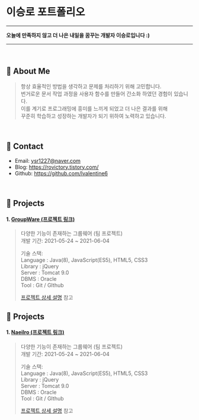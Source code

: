# 이승로 포트폴리오
***
**오늘에 만족하지 않고 더 나은 내일을 꿈꾸는 개발자 이승로입니다 :)**
***
</br>

## :pushpin: About Me
  
>항상 효율적인 방법을 생각하고 문제를 처리하기 위해 고민합니다.    
>번거로운 문서 작업 과정을 사용자 함수를 만들어 간소화 하였던 경험이 있습니다.     
>이를 계기로 프로그래밍에 흥미를 느끼게 되었고 더 나은 결과를 위해   
>꾸준히 학습하고 성장하는 개발자가 되기 위하여 노력하고 있습니다.    
</br>

## :pushpin: Contact
- Email: ysr1227@naver.com
- Blog: https://rovictory.tistory.com/
- Github: https://github.com/lvalentine6

</br>

## :pushpin: Projects
#### 1. [GroupWare  (프로젝트 링크)](https://bit.ly/3k7dwT1) 
>다양한 기능이 존재하는 그룹웨어 (팀 프로젝트)  
>개발 기간: 2021-05-24 ~ 2021-06-04  
>  
>기술 스택:  
>Language : Java(8), JavaScript(ES5), HTML5, CSS3     
>Library : jQuery      
>Server : Tomcat 9.0      
>DBMS : Oracle       
>Tool : Git / GIthub          
>  
>[프로젝트 상세 설명](https://bit.ly/2VmlPA6) 참고

## :pushpin: Projects
#### 1. [Naeilro  (프로젝트 링크)](https://bit.ly/3k7dwT1) 
>다양한 기능이 존재하는 그룹웨어 (팀 프로젝트)  
>개발 기간: 2021-05-24 ~ 2021-06-04  
>  
>기술 스택:  
>Language : Java(8), JavaScript(ES5), HTML5, CSS3     
>Library : jQuery      
>Server : Tomcat 9.0      
>DBMS : Oracle       
>Tool : Git / GIthub          
>  
>[프로젝트 상세 설명](https://bit.ly/2VmlPA6) 참고

